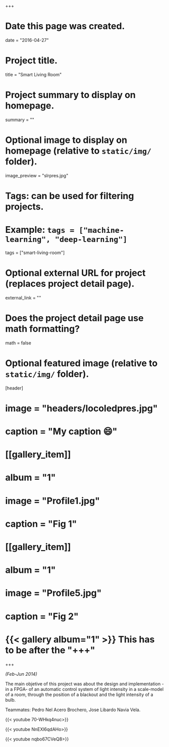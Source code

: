 +++
# Date this page was created.
date = "2016-04-27"

# Project title.
title = "Smart Living Room"

# Project summary to display on homepage.
summary = ""

# Optional image to display on homepage (relative to `static/img/` folder).
image_preview = "slrpres.jpg"

# Tags: can be used for filtering projects.
# Example: `tags = ["machine-learning", "deep-learning"]`
tags = ["smart-living-room"]

# Optional external URL for project (replaces project detail page).
external_link = ""

# Does the project detail page use math formatting?
math = false

# Optional featured image (relative to `static/img/` folder).
[header]
# image = "headers/locoledpres.jpg"
# caption = "My caption :smile:"

# [[gallery_item]]
# album = "1"
# image = "Profile1.jpg"
# caption = "Fig 1"
    
# [[gallery_item]]
# album = "1"
# image = "Profile5.jpg"
# caption = "Fig 2"
# {{< gallery album="1" >}} This has to be after the "+++"

+++

*(Feb-Jun 2014)*

The main objetive of this project was about the design and implementation -in a FPGA- of an automatic control system of light intensity in a scale-model of a room, through the position of a blackout and the light intensity of a bulb.

Teammates: Pedro Nel Acero Brochero, Jose Libardo Navia Vela.

{{< youtube 70-WHkq4nuc>}}

{{< youtube NnEXl6qdAHo>}}

{{< youtube nqbo67CVeQ8>}}
